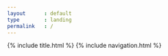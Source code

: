 ```yaml
---
layout      : default
type        : landing
permalink   : /
---
```


{% include title.html %}
{% include navigation.html %}
